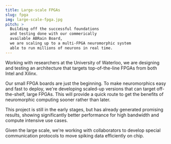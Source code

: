 ```yaml
---
title: Large-scale FPGAs
slug: fpga
img: large-scale-fpga.jpg
pitch: >
  Building off the successful foundations
  and testing done with our commerically
  available ABRain Board,
  we are scaling up to a multi-FPGA neuromorphic system
  able to run millions of neurons in real time.
---
```


Working with researchers at the University of Waterloo,
we are designing and testing an architecture
that targets top-of-the-line FPGAs from both Intel and Xilinx.

Our small FPGA boards are just the beginning.
To make neuromorphics easy and fast to deploy,
we're developing scaled-up versions that can target off-the-shelf, large FPGAs.
This will provide a quick route
to get the benefits of neuromorphic computing
sooner rather than later.

This project is still in the early stages,
but has already generated promising results,
showing significantly better performance
for high bandwidth and compute intensive use cases.

Given the large scale,
we're working with collaborators
to develop special communication protocols
to move spiking data efficiently on chip.

